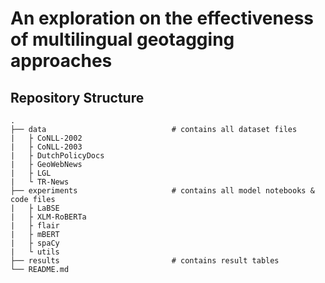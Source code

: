 # An exploration on the effectiveness of multilingual geotagging approaches

## Repository Structure

    .
    ├── data                            # contains all dataset files
    |   ├ CoNLL-2002                    
    |   ├ CoNLL-2003                  
    |   ├ DutchPolicyDocs
    |   ├ GeoWebNews                     
    |   ├ LGL             
    |   └ TR-News                           
    ├── experiments                     # contains all model notebooks & code files
    |   ├ LaBSE                             
    |   ├ XLM-RoBERTa                 
    |   ├ flair
    |   ├ mBERT             
    |   ├ spaCy
    |   └ utils                         
    ├── results                         # contains result tables
    └── README.md
